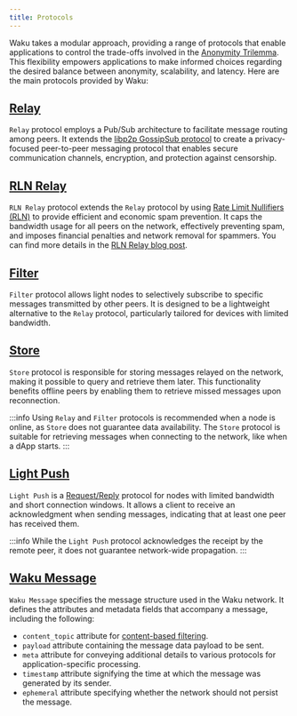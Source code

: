 ```yaml
---
title: Protocols
---
```


Waku takes a modular approach, providing a range of protocols that enable applications to control the trade-offs involved in the [Anonymity Trilemma](https://eprint.iacr.org/2017/954.pdf). This flexibility empowers applications to make informed choices regarding the desired balance between anonymity, scalability, and latency. Here are the main protocols provided by Waku:

## [Relay](https://rfc.vac.dev/spec/11/)

`Relay` protocol employs a Pub/Sub architecture to facilitate message routing among peers. It extends the [libp2p GossipSub protocol](https://github.com/libp2p/specs/blob/master/pubsub/gossipsub/README.md) to create a privacy-focused peer-to-peer messaging protocol that enables secure communication channels, encryption, and protection against censorship.

## [RLN Relay](https://rfc.vac.dev/spec/17/)

`RLN Relay` protocol extends the `Relay` protocol by using [Rate Limit Nullifiers (RLN)](https://rfc.vac.dev/spec/32/) to provide efficient and economic spam prevention. It caps the bandwidth usage for all peers on the network, effectively preventing spam, and imposes financial penalties and network removal for spammers. You can find more details in the [RLN Relay blog post](https://vac.dev/rln-relay).

## [Filter](https://rfc.vac.dev/spec/12/)

`Filter` protocol allows light nodes to selectively subscribe to specific messages transmitted by other peers. It is designed to be a lightweight alternative to the `Relay` protocol, particularly tailored for devices with limited bandwidth.

## [Store](https://rfc.vac.dev/spec/13/)

`Store` protocol is responsible for storing messages relayed on the network, making it possible to query and retrieve them later. This functionality benefits offline peers by enabling them to retrieve missed messages upon reconnection.

:::info
Using `Relay` and `Filter` protocols is recommended when a node is online, as `Store` does not guarantee data availability. The `Store` protocol is suitable for retrieving messages when connecting to the network, like when a dApp starts.
:::

## [Light Push](https://rfc.vac.dev/spec/19/)

`Light Push` is a [Request/Reply](/getting-started/concepts/network-domains#requestreply-domain) protocol for nodes with limited bandwidth and short connection windows. It allows a client to receive an acknowledgment when sending messages, indicating that at least one peer has received them.

:::info
While the `Light Push` protocol acknowledges the receipt by the remote peer, it does not guarantee network-wide propagation.
:::

## [Waku Message](https://rfc.vac.dev/spec/14)

`Waku Message` specifies the message structure used in the Waku network. It defines the attributes and metadata fields that accompany a message, including the following:

- `content_topic` attribute for [content-based filtering](/getting-started/concepts/content-topics).
- `payload` attribute containing the message data payload to be sent.
- `meta` attribute for conveying additional details to various protocols for application-specific processing.
- `timestamp` attribute signifying the time at which the message was generated by its sender.
- `ephemeral` attribute specifying whether the network should not persist the message.